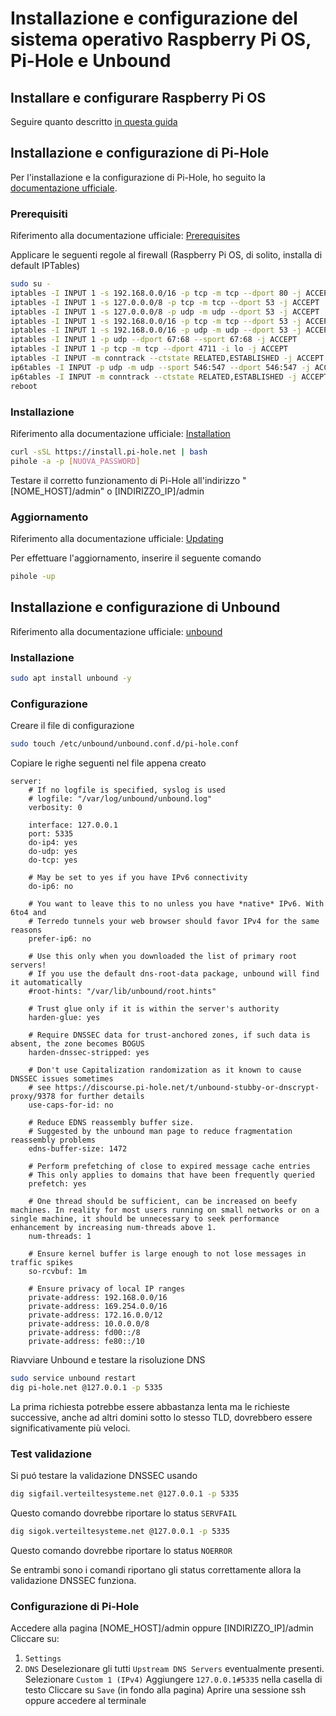 # Installazione e configurazione del sistema operativo Raspberry Pi OS, Pi-Hole e Unbound
## Installare e configurare Raspberry Pi OS
Seguire quanto descritto [in questa guida](https://gist.github.com/ginocic/6c1f6e845266ac262f8b532d7405ddc7)

## Installazione e configurazione di Pi-Hole
Per l'installazione e la configurazione di Pi-Hole, ho seguito la [documentazione ufficiale](https://docs.pi-hole.net/).

### Prerequisiti
Riferimento alla documentazione ufficiale: [Prerequisites](https://docs.pi-hole.net/main/prerequisites/)

Applicare le seguenti regole al firewall (Raspberry Pi OS, di solito, installa di default IPTables)
```bash
sudo su -
iptables -I INPUT 1 -s 192.168.0.0/16 -p tcp -m tcp --dport 80 -j ACCEPT
iptables -I INPUT 1 -s 127.0.0.0/8 -p tcp -m tcp --dport 53 -j ACCEPT
iptables -I INPUT 1 -s 127.0.0.0/8 -p udp -m udp --dport 53 -j ACCEPT
iptables -I INPUT 1 -s 192.168.0.0/16 -p tcp -m tcp --dport 53 -j ACCEPT
iptables -I INPUT 1 -s 192.168.0.0/16 -p udp -m udp --dport 53 -j ACCEPT
iptables -I INPUT 1 -p udp --dport 67:68 --sport 67:68 -j ACCEPT
iptables -I INPUT 1 -p tcp -m tcp --dport 4711 -i lo -j ACCEPT
iptables -I INPUT -m conntrack --ctstate RELATED,ESTABLISHED -j ACCEPT
ip6tables -I INPUT -p udp -m udp --sport 546:547 --dport 546:547 -j ACCEPT
ip6tables -I INPUT -m conntrack --ctstate RELATED,ESTABLISHED -j ACCEPT
reboot
```

### Installazione
Riferimento alla documentazione ufficiale: [Installation](https://docs.pi-hole.net/main/basic-install/)

```bash
curl -sSL https://install.pi-hole.net | bash
pihole -a -p [NUOVA_PASSWORD]
```

Testare il corretto funzionamento di Pi-Hole all'indirizzo "[NOME_HOST]/admin" o [INDIRIZZO_IP]/admin

### Aggiornamento
Riferimento alla documentazione ufficiale: [Updating](https://docs.pi-hole.net/main/update/)

Per effettuare l'aggiornamento, inserire il seguente comando

```bash
pihole -up
```

## Installazione e configurazione di Unbound
Riferimento alla documentazione ufficiale: [unbound](https://docs.pi-hole.net/guides/dns/unbound/)

### Installazione
```bash
sudo apt install unbound -y
```

### Configurazione
Creare il file di configurazione
```bash
sudo touch /etc/unbound/unbound.conf.d/pi-hole.conf
```

Copiare le righe seguenti nel file appena creato
```
server:
    # If no logfile is specified, syslog is used
    # logfile: "/var/log/unbound/unbound.log"
    verbosity: 0

    interface: 127.0.0.1
    port: 5335
    do-ip4: yes
    do-udp: yes
    do-tcp: yes

    # May be set to yes if you have IPv6 connectivity
    do-ip6: no

    # You want to leave this to no unless you have *native* IPv6. With 6to4 and
    # Terredo tunnels your web browser should favor IPv4 for the same reasons
    prefer-ip6: no

    # Use this only when you downloaded the list of primary root servers!
    # If you use the default dns-root-data package, unbound will find it automatically
    #root-hints: "/var/lib/unbound/root.hints"

    # Trust glue only if it is within the server's authority
    harden-glue: yes

    # Require DNSSEC data for trust-anchored zones, if such data is absent, the zone becomes BOGUS
    harden-dnssec-stripped: yes

    # Don't use Capitalization randomization as it known to cause DNSSEC issues sometimes
    # see https://discourse.pi-hole.net/t/unbound-stubby-or-dnscrypt-proxy/9378 for further details
    use-caps-for-id: no

    # Reduce EDNS reassembly buffer size.
    # Suggested by the unbound man page to reduce fragmentation reassembly problems
    edns-buffer-size: 1472

    # Perform prefetching of close to expired message cache entries
    # This only applies to domains that have been frequently queried
    prefetch: yes

    # One thread should be sufficient, can be increased on beefy machines. In reality for most users running on small networks or on a single machine, it should be unnecessary to seek performance enhancement by increasing num-threads above 1.
    num-threads: 1

    # Ensure kernel buffer is large enough to not lose messages in traffic spikes
    so-rcvbuf: 1m

    # Ensure privacy of local IP ranges
    private-address: 192.168.0.0/16
    private-address: 169.254.0.0/16
    private-address: 172.16.0.0/12
    private-address: 10.0.0.0/8
    private-address: fd00::/8
    private-address: fe80::/10
```

Riavviare Unbound e testare la risoluzione DNS
```bash
sudo service unbound restart 
dig pi-hole.net @127.0.0.1 -p 5335
```
La prima richiesta potrebbe essere abbastanza lenta ma le richieste successive, anche ad altri domini sotto lo stesso TLD, dovrebbero essere significativamente più veloci.

### Test validazione
Si puó testare la validazione DNSSEC usando
```bash
dig sigfail.verteiltesysteme.net @127.0.0.1 -p 5335
```
Questo comando dovrebbe riportare lo status `SERVFAIL`

```bash
dig sigok.verteiltesysteme.net @127.0.0.1 -p 5335
```
Questo comando dovrebbe riportare lo status `NOERROR`

Se entrambi sono i comandi riportano gli status correttamente allora la validazione DNSSEC funziona.

### Configurazione di Pi-Hole
Accedere alla pagina [NOME_HOST]/admin oppure [INDIRIZZO_IP]/admin
Cliccare su:
  1. `Settings`
  2. `DNS`
Deselezionare gli tutti `Upstream DNS Servers` eventualmente presenti.
Selezionare `Custom 1 (IPv4)`
Aggiungere `127.0.0.1#5335` nella casella di testo
Cliccare su `Save` (in fondo alla pagina)
Aprire una sessione ssh oppure accedere al terminale  




